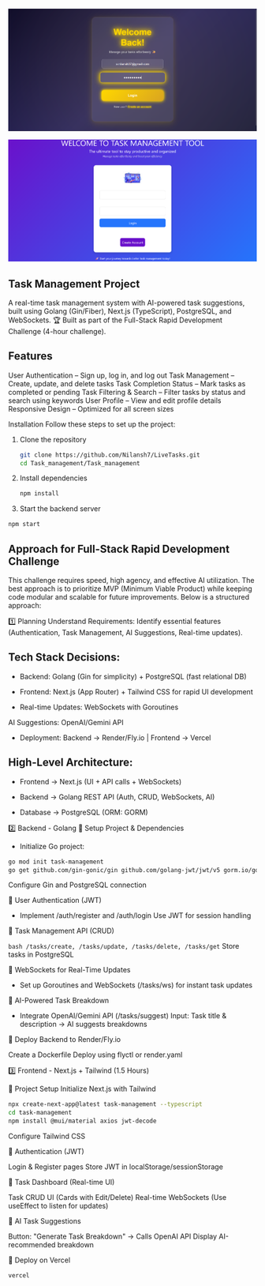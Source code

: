 ![Alt Text](src/images/frontpage.png)

![Alt Text](src/images/Demoo.png)

## Task Management Project
A real-time task management system with AI-powered task suggestions, built using Golang (Gin/Fiber), Next.js (TypeScript), PostgreSQL, and WebSockets.
🏆 Built as part of the Full-Stack Rapid Development Challenge (4-hour challenge).

## Features
User Authentication – Sign up, log in, and log out
Task Management – Create, update, and delete tasks
Task Completion Status – Mark tasks as completed or pending
Task Filtering & Search – Filter tasks by status and search using keywords
User Profile – View and edit profile details
Responsive Design – Optimized for all screen sizes

Installation
Follow these steps to set up the project:

1. Clone the repository
   ```bash
   git clone https://github.com/Nilansh7/LiveTasks.git
   cd Task_management/Task_management
    ```

2. Install dependencies
   ```bash
   npm install
   ```
   
 3. Start the backend server
   ```bash
   npm start
   ```


## Approach for Full-Stack Rapid Development Challenge

This challenge requires speed, high agency, and effective AI utilization. The best approach is to prioritize MVP (Minimum Viable Product) while keeping code modular and scalable for future improvements. Below is a structured approach:

1️⃣ Planning 
Understand Requirements: Identify essential features (Authentication, Task Management, AI Suggestions, Real-time updates).
## **Tech Stack Decisions:**

- Backend: Golang (Gin for simplicity) + PostgreSQL (fast relational DB)

- Frontend: Next.js (App Router) + Tailwind CSS for rapid UI development

- Real-time Updates: WebSockets with Goroutines

AI Suggestions: OpenAI/Gemini API

- Deployment: Backend → Render/Fly.io | Frontend → Vercel

## High-Level Architecture:

- Frontend → Next.js (UI + API calls + WebSockets)

- Backend → Golang REST API (Auth, CRUD, WebSockets, AI)

- Database → PostgreSQL (ORM: GORM)

2️⃣ Backend - Golang 
🔹 Setup Project & Dependencies

- Initialize Go project:

```bash
go mod init task-management
go get github.com/gin-gonic/gin github.com/golang-jwt/jwt/v5 gorm.io/gorm gorm.io/driver/postgres github.com/gorilla/websocket
```
Configure Gin and PostgreSQL connection

🔹 User Authentication (JWT)

- Implement /auth/register and /auth/login
Use JWT for session handling

🔹 Task Management API (CRUD)

```bash /tasks/create, /tasks/update, /tasks/delete, /tasks/get```
Store tasks in PostgreSQL

🔹 WebSockets for Real-Time Updates

- Set up Goroutines and WebSockets (/tasks/ws) for instant task updates
  
🔹 AI-Powered Task Breakdown

- Integrate OpenAI/Gemini API (/tasks/suggest)
Input: Task title & description → AI suggests breakdowns

🔹 Deploy Backend to Render/Fly.io

Create a Dockerfile
Deploy using flyctl or render.yaml

3️⃣ Frontend - Next.js + Tailwind (1.5 Hours)

🔹 Project Setup
Initialize Next.js with Tailwind


```bash
npx create-next-app@latest task-management --typescript
cd task-management
npm install @mui/material axios jwt-decode
```
Configure Tailwind CSS

🔹 Authentication (JWT)

Login & Register pages
Store JWT in localStorage/sessionStorage

🔹 Task Dashboard (Real-time UI)

Task CRUD UI (Cards with Edit/Delete)
Real-time WebSockets (Use useEffect to listen for updates)

🔹 AI Task Suggestions

Button: "Generate Task Breakdown" → Calls OpenAI API
Display AI-recommended breakdown

🔹 Deploy on Vercel


```bash
vercel
```

